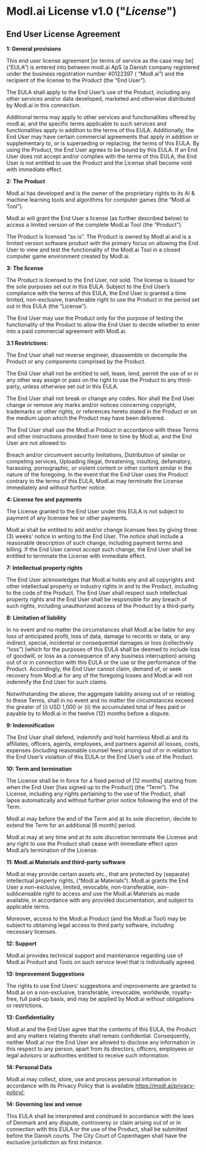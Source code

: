 ﻿# Modl.ai License v1.0 ("_License_")

## **End User License Agreement**

**1: General provisions**

This end user license agreement [or terms of service as the case may be] (“EULA”) is entered into between modl.ai ApS (a Danish company registered under the business registration number 40122397 ( “Modl.ai”) and the recipient of the license to the Product (the “End User”).

The EULA shall apply to the End User’s use of the Product, including any other services and/or data developed, marketed and otherwise distributed by Modl.ai in this connection.

Additional terms may apply to other services and functionalities offered by modl.ai, and the specific terms applicable to such services and functionalities apply in addition to the terms of this EULA. Additionally, the End User may have certain commercial agreements that apply in addition or supplementary to, or is superseding or replacing, the terms of this EULA. By using the Product, the End User agrees to be bound by this EULA. If an End User does not accept and/or complies with the terms of this EULA, the End User is not entitled to use the Product and the License shall become void with immediate effect.

**2: The Product**

Modl.ai has developed and is the owner of the proprietary rights to its AI & machine learning tools and algorithms for computer games (the “Modl.ai Tool”).

Modl.ai will grant the End User a license (as further described below) to access a limited version of the complete Modl.ai Tool (the “Product”).

The Product is licensed “as is”. The Product is owned by Modl.ai and is a limited version software product with the primary focus on allowing the End User to view and test the functionality of the Modl.ai Tool in a closed computer game environment created by Modl.ai.  

**3: The license**

The Product is licensed to the End User, not sold. The license is issued for the sole purposes set out in this EULA. Subject to the End User’s compliance with the terms of this EULA, the End User is granted a time limited, non-exclusive, transferable right to use the Product in the period set out in this EULA (the “License”).

The End User may use the Product only for the purpose of testing the functionality of the Product to allow the End User to decide whether to enter into a paid commercial agreement with Modl.ai.

**3.1 Restrictions:**

The End User shall not reverse engineer, disassemble or decompile the Product or any components comprised by the Product.

The End User shall not be entitled to sell, lease, lend, permit the use of or in any other way assign or pass on the right to use the Product to any third-party, unless otherwise set out in this EULA.

The End User shall not break or change any codes. Nor shall the End User change or remove any marks and/or notices concerning copyright, trademarks or other rights, or references hereto stated in the Product or on the medium upon which the Product may have been delivered.

The End User shall use the Modl.ai Product in accordance with these Terms and other instructions provided from time to time by Modl.ai, and the End User are not allowed to:

Breach and/or circumvent security limitations,
Distribution of similar or competing services,
Uploading illegal, threatening, insulting, defamatory, harassing, pornographic, or violent content or other content similar in the nature of the foregoing.
In the event that the End User uses the Product contrary to the terms of this EULA, Modl.ai may terminate the License immediately and without further notice.

**4: License fee and payments**

The License granted to the End User under this EULA is not subject to payment of any licensee fee or other payments.

Modl.ai shall be entitled to add and/or change licensee fees by giving three (3) weeks’ notice in writing to the End User. The notice shall include a reasonable description of such change, including payment terms and billing. If the End User cannot accept such change, the End User shall be entitled to terminate the License with immediate effect.

**7: Intellectual property rights**

The End User acknowledges that Modl.ai holds any and all copyrights and other intellectual property or industry rights in and to the Product, including to the code of the Product. The End User shall respect such intellectual property rights and the End User shall be responsible for any breach of such rights, including unauthorized access of the Product by a third-party.

**8: Limitation of liability**

In no event and no matter the circumstances shall Modl.ai be liable for any loss of anticipated profit, loss of data, damage to records or data, or any indirect, special, incidental or consequential damages or loss (collectively “loss”) (which for the purposes of this EULA shall be deemed to include loss of goodwill, or loss as a consequence of any business interruption) arising out of or in connection with this EULA or the use or the performance of the Product. Accordingly, the End User cannot claim, demand of, or seek recovery from Modl.ai for any of the foregoing losses and Modl.ai will not indemnify the End User for such claims.

Notwithstanding the above, the aggregate liability arising out of or relating to these Terms, shall in no event and no matter the circumstances exceed the greater of (i) USD 1,000 or (ii) the accumulated total of fees paid or payable by to Modl.ai in the twelve (12) months before a dispute.

**9: Indemnification**

The End User shall defend, indemnify and hold harmless Modl.ai and its affiliates, officers, agents, employees, and partners against all losses, costs, expenses (including reasonable counsel fees) arising out of or in relation to the End User’s violation of this EULA or the End User’s use of the Product.

**10: Term and termination**

The License shall be in force for a fixed period of [12 months] starting from when the End User [has signed up to the Product] (the “Term”). The License, including any rights pertaining to the use of the Product, shall lapse automatically and without further prior notice following the end of the Term.

Modl.ai may before the end of the Term and at its sole discretion, decide to extend the Term for an additional [6 month] period.  

Modl.ai may at any time and at its sole discretion terminate the License and any right to use the Product shall cease with immediate effect upon Modl.ai’s termination of the License.

**11: Modl.ai Materials and third-party software**

Modl.ai may provide certain assets etc., that are protected by (separate) intellectual property rights, (“Modl.ai Materials”). Modl.ai grants the End User a non-exclusive, limited, revocable, non-transferable, non-sublicensable right to access and use the Modl.ai Materials as made available, in accordance with any provided documentation, and subject to applicable terms.

Moreover, access to the Modl.ai Product (and the Modl.ai Tool) may be subject to obtaining legal access to third party software, including necessary licenses.

**12: Support**

Modl.ai provides technical support and maintenance regarding use of Modl.ai Product and Tools on such service level that is individually agreed.

**13: Improvement Suggestions**

The rights to use End Users’ suggestions and improvements are granted to Modl.ai on a non-exclusive, transferable, irrevocable, worldwide, royalty-free, full paid-up basis, and may be applied by Modl.ai without obligations or restrictions.

**13: Confidentiality**

Modl.ai and the End User agree that the contents of this EULA, the Product and any matters relating thereto shall remain confidential. Consequently, neither Modl.ai nor the End User are allowed to disclose any information in this respect to any person, apart from its directors, officers, employees or legal advisors or authorities entitled to receive such information.

**14: Personal Data**

Modl.ai may collect, store, use and process personal information in accordance with its Privacy Policy that is available https://modl.ai/privacy-policy/;

**14: Governing law and venue**

This EULA shall be interpreted and construed in accordance with the laws of Denmark and any dispute, controversy or claim arising out of or in connection with this EULA or the use of the Product, shall be submitted before the Danish courts. The City Court of Copenhagen shall have the exclusive jurisdiction as first instance.